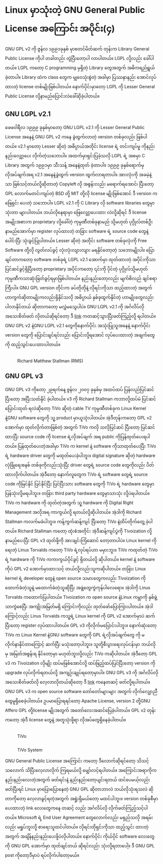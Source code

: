 # Linux မှာသုံးတဲ့ GNU General Public License အကြောင်း အပိုင်း(၄)

GNU GPL v2 ကို ဇွန်လ ၁၉၉၁ခုနှစ် မှာစတင်မိတ်ဆက် တုန်းက Library General Public License ကိုပါ တခါတည်း တွဲပြီးတော့ပါ လာပါတယ်။ LGPL လို့လည်း ခေါ်ပါတယ်။ LGPL ကတော့ C programming မှရှိတဲ့ Library တွေအတွက် အဓိကရည်ရွယ် ခဲ့တာပါ။ Library ထဲက class တွေက မျှဝေသုံးစွဲတဲ့ အခါမှာ ပြဿနာနည်း အောင်လုပ်ထားတဲ့ license တစ်မျိုးဖြစ်ပါတယ်။ နောက်ပိုင်းမှာတော့ LGPL ကို Lesser General Public License လို့နာမည်ပြောင်းလဲခေါ်ဆိုခဲ့ပါတယ်။

## GNU LGPL v2.1

ဖေဖဝါရီလ ၁၉၉၉ ခုနှစ်မှာတော့ GNU LGPL v2.1 ကို Lesser General Public License အနေနဲ့ GNU GPL v2 ကနေ ခွဲထွက်လာတဲ့ version တစ်ခုလည်း ဖြစ်ပါတယ်။ v2.1 မှာတော့ Lesser ဆိုတဲ့ အဓိပ္ပာယ်အတိုင်း license ရဲ့ တင်းကျပ်မှု ကိုနည်းနည်းလျှော့ပေး လိုက်တဲ့သဘောပါ။ အထက်မှာရှင်းပြခဲ့သလို LGPL ရဲ့ အစမှာ C Library အတွက် ၁၉၉၁မှာ သီးသန့် အနေနဲ့ထုတ် ခဲ့တာပါ။ ၁၉၉၉ ခုနှစ်ရောက်မှ လိုအပ်ချက်အရ v2.1 အနေနဲ့ခွဲထွက် version ထွက်လာရတာပါ။ အားလုံးကို အခမဲ့နဲ့သာ ဖြစ်သင့်တယ်လို့ဆိုတာတဲ့ Copyleft လို အစွန်းလည်း မရောက်ရအောင်၊ ပြီးတော့ GPL လောက်မတင်းကျပ်တဲ့ BSD တို့ MIT တို့လို license မျိုးဖြစ်အောင် ဒီ version ကဖြေရှင်း ပေးတဲ့ သဘောပါ။ LGPL v2.1 ကို C Library လို software libraries တွေမှာသုံးတာ များပါတယ်။ ဘယ်လိုနေရာမှာ ဖြေလျှော့ပေးထား လဲလို့ဆိုရင် ဒီ license အမျိုးအစားက proprietary လို့ခေါ်တဲ့ ကုမ္ပဏီတစ်ခုနာမည် သို့မဟုတ် ပုဂ္ဂိုလ်တစ်ဦး နာမည်အောက်မှာ register လုပ်ထားတဲ့ တခြား software ရဲ့ source code တွေနဲ့ပေါင်းပြီး သုံးခွင့်ပြုပါတယ်။ Lesser ဆိုတဲ့ အတိုင်း software တစ်ခုလုံးကို Free Software တို့လို လွတ်လပ်ခွင့် လုံးလုံးလျားလျား မရနိုင်တော့တဲ့ သဘောမျိုးပါ။ ပြောချင်တာကတော့ software တစ်ခုရဲ့ LGPL v2.1 အောက်မှာ ထုတ်ထားတဲ့ အပိုင်းကိုသာ ပြင်ဆင်ခွင့်ရှိပြီးတော့ proprietary အပိုင်းကတော့ ၎င်းကို ပိုင်တဲ့ ပုဂ္ဂိုလ်သို့မဟုတ် ကုမ္ပဏီကသာဆုံးဖြတ်ခွင့်ရမှာဖြစ်ပါတယ်။ နည်းနည်းတော့လည်း မျက်စိလည် ချင်စရာကြီးပါ။ GNU GPL version တိုင်းက ခပ်တိုတိုနဲ့ လိုရင်းကိုသာ ထည့်ထားတဲ့ အတွက် ဟာကွက်ဆိုတာမျိုးကလည်းရှိနိုင်သလို အဓိပ္ပာယ် နှစ်ခုထွက်နိုင်တဲ့ ဟာမျိုးတွေလည်းပါလာနိုင်တယ် ဆိုတာကတော့ မလွှဲမသွေပါပဲ။ GNU LGPL v2.1 ကို အင်္ဂလိပ်လို အသေးစိတ်ဖတ် လိုတယ်ဆိုရင်တော့ ဒီ [link](https://www.gnu.org/licenses/old-licenses/lgpl-2.1-standalone.html) ကတဆင့်သွားပြီးဖတ်ကြည့်လို့ ရပါတယ်။ GNU GPL v2 နဲ့GNU LGPL v2.1 တွေကိုနောက်ပိုင်း အသုံးပြုသူအနေနဲ့ နောက်ပိုင်း version တွေကို ပြောင်းချင်ရင်လည်း ပြောင်းလို့ရအောင် လုပ်ပေးထားတဲ့ အချက်တွေကို ထည့်သွင်းပေးထားပါတယ်။

<figure><img src="https://i.imgur.com/GPDQrF6.jpeg" alt=""><figcaption><p>Richard Matthew Stallman (RMS)</p></figcaption></figure>

## GNU GPL v3

GNU GPL v3 ကိုတော့ ၂၉ရက်နေ့ ဇွန်လ ၂၀၀၇ ခုနှစ်မှ အထပ်ထပ် ပြန်လည်ပြင်ဆင် ပြီးတော့ အပြီးသတ်နိုင် ခဲ့ပါတယ်။ v3 ကို Richard Stallman ကဘာလို့ထပ်မံ ပြင်ဆင်ပြောင်းထုတ် ရလဲဆိုတော့ TiVo ဆိုတဲ့ cable TV ကုမ္ပဏီတစ်ခုက Linux Kernel နဲ့GNU software တွေကို သူ့ product မှာယူသုံးပါတယ်။ အဲ့ဒီတုန်းကတော့ GPL v2 အောက်မှာ ထုတ်လိုက်တာဖြစ်တဲ့ အတွက် TiVo ကလို သလိုပြင်ဆင် ပြီးတော့ ပြင်ဆင်ထားပြီး source code ကို license ရဲ့လိုအပ်ချက် အရ public ကိုပြန်ထုတ်ပေးရပါတယ်။ ပြန်ထုတ်ပေးတဲ့အခါမှာ TiVo က kernel နဲ့ software ကိုသာထုတ်ပေးပြီး TiVo ရဲ့ hardware driver တွေကို မထုတ်ပေးခဲ့ပါဘူး။ digital signature ဆိုတဲ့ hardware လုံခြုံရေးစနစ် တစ်ခုကိုလည်းသုံးပြီး driver တွေရဲ့ source code တွေကိုလည်း ပိတ်ထားလိုက်ပါတယ်။ အဲ့ဒီတော့ နောက်လူတွေက TiVo ရဲ့ software တွေရဲ့ source code ကိုမြင်နိုင် ပြင်နိုင်ပြီး ပြင်ပြီးသား software တွေကို TiVo ရဲ့ hardware တွေမှာ ပြန်သုံးလို့မရပါဘူး။ တခြား third party hardware တွေမှာသာသုံး လို့ပဲရပါတယ်။ TiVo က hardware ကို ထုတ်တဲ့အတွက် သူ့ hardware ကို Digital Right Management အလိုအရ ကာကွယ်လို့ ရတယ်လို့ဆိုပါတယ်။ အဲ့ဒါကို Richard Stallman ကလက်မခံပါဘူး။ ကန့်ကွက်ဆန့်ကျင် ပြီးတော့ TiVo နဲ့ထိပ်တိုက်တွေ့ ခဲ့ပါတယ်။ Richard Stallman ကတော့ ထုံးစံအတိုင်း အဲ့ဒီဆန့်ကျင်ပွဲကို Tivoization လို့နာမည်ပေးပြီး GPL v3 ထုတ်ဖို့ကို အားချင်းကြံဆောင် တော့တာပါပဲ။ Linux kernel ကိုရေးတဲ့ Linus Torvalds ကတော့ TiVo ရဲ့လုပ်ရပ်ဟာ မမှားဘူး။ TiVo ကထုတ်တဲ့ TiVo ရဲ့ hardware ကို TiVo ကကာကွယ်ပိုင်ခွင့် ရှိတယ်လို့ ဆိုပါတယ်။ kernel နဲ့ software ကိုပဲ GPL v2 အောက်မှာထားသင့် တယ်လို့လည်းသူကဆိုပါတယ်။ တခြား Linux kernel ရဲ့ developer တွေနဲ့ open source သမားတွေကလည်း Tivoization ကိုထောက်ခံတဲ့သူနဲ့ မထောက်ခံတဲ့သူဆိုပြီး အဖွဲ့တွေကွဲကုန်ပါလေရော။ အဲ့ဒါကို Linus Torvalds ကထောက်ပြပါတယ်။ Tivoization က open source နဲ့Linux ကမ္ဘာကို နှစ်ဖွဲ့သာကွဲစေပြီး အကျိုးအမြတ်မရှိ ကြောင်းကိုလည်း ထုတ်ဖော်ပြောကြားပါတယ်။ အဲ့ဒါကြောင့်လည်း Linus Torvalds ကသူ့ရဲ့ Linux kernel ကို GPL v2 အောက်မှာပဲ ဆက်ပြီးတော့ register လုပ်ထားပါတယ်။ GPL v3 ကိုလိုက်မပြောင်းပါဘူး။ နောက်ဆုံးတော့ TiVo က Linux Kernel နဲ့GNU software တွေကို GPL ရဲ့လိုအပ်ချက်တွေ ကို မလိုက်နာနိုင်တာကြောင့် ဆက်ပြီး မသုံးတော့ပါဘူး။ သူတို့စီးပွားရေးလုပ်ငန်းမှာ ဘယ်လိုမှ အမြတ်အစွန်းရ နိုင်တော့မှာ မဟုတ်ဘူးလို့လည်း TiVo ကဆိုပါတယ်။ အဲ့ဒီတော့ GPL v3 က Tivoization လိုမျိုး ထပ်မဖြစ်အောင်လို့ ထပ်ဖြည့်ထပ်ပြင်ပြီးတော့ version ကို upgrade လုပ်လိုက်ရတယ်လို့ အကျဉ်းချုပ်ရတော့မှာပါ။ GNU GPL v3 ကို အင်္ဂလိပ်လို အသေးစိတ်ဖတ်လို လေ့လာလိုတယ်ဆိုတော့ ဒီ [link](https://www.gnu.org/licenses/gpl-3.0-standalone.html) ကနေတဆင့် ဖတ်လို့ရပါတယ်။ GNU GPL v3 က open source software တော်တော်များများ အတွက် လိုက်လျှောညီထွေမူရှိစေခဲ့ပါတယ်။ ဥပမာပြောရရင်တော့ Apache License, version 2 တို့GNU Affero GPL တို့license မျိုးအတွက် အတော်လေးအဆင်ပြေခဲ့ပါတယ်။ GPL v2 တုန်းကတော့ အဲ့ဒီ license တွေနဲ့ အတူသုံးဖို့ရာ လိုအပ်တွေရှိနေခဲ့ပါတယ်။

<figure><img src="https://i.imgur.com/y4sH6Ws.png" alt=""><figcaption><p>TiVo</p></figcaption></figure>

<figure><img src="https://i.imgur.com/MMOTmkD.jpeg" alt=""><figcaption><p>TiVo System</p></figcaption></figure>

GNU General Public License အကြောင်း ကတော့ ဒီလောက်ဆိုရင်တော့ သိသင့်သလောက် သိပြီးလေ့လာလိုက် ကြရမယ်လို့ မျှော်လင့်ရပါတယ်။ အကြောင်းအရာကိုက နည်းနည်းလေးတဲ့အတွက် ဖတ်ရင်းနဲ့ နည်းနည်းတော့ပျင်းရတယ် ထင်ပေမယ့်လည်း ဖတ်ပြီးရင် Linux မှာပြောပြောနေတဲ့ GNU GPL ဆိုတာဘာလဲ ဘယ်လိုသုံးရသလဲ ဆိုတာကိုတော့ လေ့လာခွင့်ရတဲ့အတွက် အရှုံးရှိမယ်တော့ မထင်ပါဘူး။ version တစ်ခုစီမှာ ပေးထားတဲ့ link လေးတွေကနေ တဆင့် လည်း အင်္ဂလိပ်လို လိုက်ဖတ်ကြည့်သင့်ပါတယ်။ Microsoft ရဲ့ End User Agreement တွေလောက်လည်း မရှည်သလို အရမ်းလည်း မရှုပ်ဘူးလို့ စာရေးသူထင်ပါတယ်။ လိုရင်းတိုရှင်းကိုသာ ထည့်သွင်း ထားတဲ့အတွက် အချိန်နည်းနည်းပေးဖို့ပဲလိုပါတယ်။ နောက်ပိုင်း ကိုယ်ပိုင် software လေးတွေကို GNU GPL အောက်မှာ ထုတ်ချင်တယ် ဆိုရင်လည်း သုံးလို့ရတာပေါ့။ ဒီ GNU GPL post ကိုတော့ဒီမှာပဲ ရပ်လိုက်ပါတော့မယ်။
